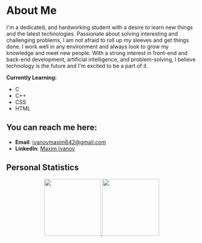 # About Me

I'm a dedicated, and hardworking student with a desire to learn new things and the latest technologies. Passionate about solving interesting and challenging problems, I am not afraid to roll up my sleeves and get things done. I work well in any environment and always look to grow my knowledge and meet new people. With a strong interest in front-end and back-end development, artificial intelligence, and problem-solving, I believe technology is the future and I'm excited to be a part of it.

**Currently Learning:**
  - C
  - C++
  - CSS
  - HTML

## You can reach me here:

- **Email**: [ivanovmaxim642@gmail.com](mailto:ivanovmaxim642@gmail.com)
- **LinkedIn**: [Maxim Ivanov](https://www.linkedin.com/in/maxim-ivanov-129689238/)

## Personal Statistics

<div align="center">
  <a href="https://github.com/maximi06">
    <img height="150" src="https://github-readme-stats.vercel.app/api?username=maximi06&show_icons=true&theme=tokyonight" />
  </a>
  <a href="https://github.com/maximi06">
    <img height="150" src="https://github-readme-stats.vercel.app/api/top-langs/?username=maximi06&layout=compact&theme=tokyonight" />
  </a>
</div>
